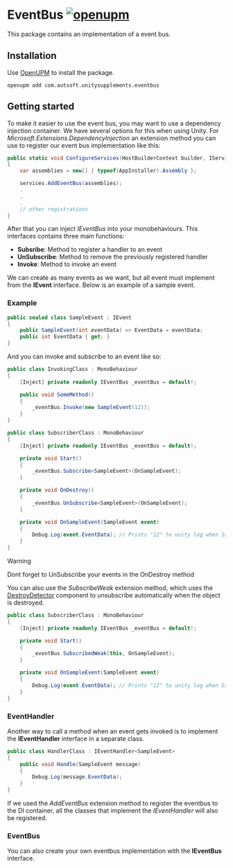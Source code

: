 # EventBus [![openupm](https://img.shields.io/npm/v/com.autsoft.unitysupplements.eventbus?label=openupm&registry_uri=https://package.openupm.com)](https://openupm.com/packages/com.autsoft.unitysupplements.eventbus/)

This package contains an implementation of a event bus.

## Installation

Use [OpenUPM](https://openupm.com/) to install the package.

```
openupm add com.autsoft.unitysupplements.eventbus
```

## Getting started
To make it easier to use the event bus, you may want to use a dependency injection container. We have several options for this when using Unity. For *Microsoft.Extensions.DependencyInjection* an extension method you can use to register our event bus implementation like this:

```csharp
public static void ConfigureServices(HostBuilderContext builder, IServiceCollection services)
{
    var assemblies = new[] { typeof(AppInstaller).Assembly };

    services.AddEventBus(assemblies);
    .
    .
    .
    // other registrations
}
```

After that you can inject *IEventBus* into your monobehaviours. This interfaces contains three main functions:

- **Subsribe**: Method to register a handler to an event
- **UnSubscribe**: Method to remove the previously registered handler
- **Invoke**: Method to invoke an event

We can create as many events as we want, but all event must implement from the **IEvent** interface. Below is an example of a sample event.

### Example
```csharp
public sealed class SampleEvent : IEvent
{
    public SampleEvent(int eventData) => EventData = eventData;
    public int EventData { get; }
}
```

And you can invoke and subscribe to an event like so:

```csharp
public class InvokingClass : MonoBehaviour
{
    [Inject] private readonly IEventBus _eventBus = default!;

    public void SomeMethod()
    {
        _eventBus.Invoke(new SampleEvent(12));
    }
}
```

```csharp
public class SubscriberClass : MonoBehaviour
{
    [Inject] private readonly IEventBus _eventBus = default!;

    private void Start()
    {
        _eventBus.Subscribe<SampleEvent>(OnSampleEvent);
    }

    private void OnDestroy()
    {
        _eventBus.UnSubscribe<SampleEvent>(OnSampleEvent);
    }

    private void OnSampleEvent(SampleEvent event)
    {
        Debug.Log(event.EventData); // Prints "12" to unity log when SampleEvent is invoked
    }
}
```

> [!WARNING]
> Dont forget to UnSubscribe your events in the OnDestroy method

You can also use the *SubscribeWeak* extension method, which uses the [DestroyDetector](xref:AutSoft.UnitySupplements.Vitamins.DestroyDetector) component to unsubscribe automatically when the object is destroyed.

```csharp
public class SubscriberClass : MonoBehaviour
{
    [Inject] private readonly IEventBus _eventBus = default!;

    private void Start()
    {
        _eventBus.SubscribedWeak(this, OnSampleEvent);
    }

    private void OnSampleEvent(SampleEvent event)
    {
        Debug.Log(event.EventData); // Prints "12" to unity log when SampleEvent is invoked
    }
}
```

### EventHandler
Another way to call a method when an event gets invoked is to implement the **IEventHandler** interface in a separate class. 

```csharp
public class HandlerClass : IEventHandler<SampleEvent>
{
    public void Handle(SampleEvent message)
    {
        Debug.Log(message.EventData);
    }
}
```

If we used the *AddEventBus* extension method to register the eventbus to the DI container, all the classes that implement the *IEventHandler* will also be registered.

### EventBus
You can also create your own eventbus implementation with the **IEventBus** interface.
